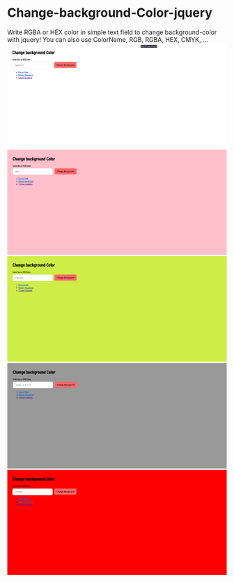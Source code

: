 # Change-background-Color-jquery
Write RGBA or HEX color in simple text field to change background-color with jquery!
You can also use ColorName, RGB, RGBA, HEX, CMYK, ...
![Screenshot 2 from Change-background-Color-jquery](https://raw.githubusercontent.com/mohsen-hasanpour/Change-background-Color-jquery/main/screenshots/screenshot-1.png)
![Screenshot 3 from Change-background-Color-jquery](https://raw.githubusercontent.com/mohsen-hasanpour/Change-background-Color-jquery/main/screenshots/screenshot-2.png)
![Screenshot 1 from Change-background-Color-jquery](https://raw.githubusercontent.com/mohsen-hasanpour/Change-background-Color-jquery/main/screenshots/screenshot-3.png)
![Screenshot 4 from Change-background-Color-jquery](https://raw.githubusercontent.com/mohsen-hasanpour/Change-background-Color-jquery/main/screenshots/screenshot-4.png)
![Screenshot 5 from Change-background-Color-jquery](https://raw.githubusercontent.com/mohsen-hasanpour/Change-background-Color-jquery/main/screenshots/screenshot-5.png)

